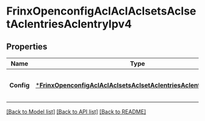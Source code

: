 # FrinxOpenconfigAclAclAclsetsAclsetAclentriesAclentryIpv4

## Properties
Name | Type | Description | Notes
------------ | ------------- | ------------- | -------------
**Config** | [***FrinxOpenconfigAclAclAclsetsAclsetAclentriesAclentryIpv4Config**](frinx.openconfig.acl.acl.aclsets.aclset.aclentries.aclentry.ipv4.Config.md) | Optional[Configuration data for IPv4 match fields] REF:Optional.empty | [optional] [default to null]

[[Back to Model list]](../README.md#documentation-for-models) [[Back to API list]](../README.md#documentation-for-api-endpoints) [[Back to README]](../README.md)


